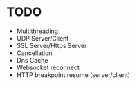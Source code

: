 # TODO

- Multithreading
- UDP Server/Client
- SSL Server/Https Server
- Cancellation
- Dns Cache
- Websocket reconnect
- HTTP breakpoint resume (server/client)
